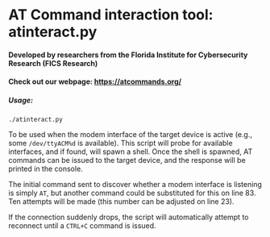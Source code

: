 # AT Command interaction tool: atinteract.py

#### Developed by researchers from the Florida Institute for Cybersecurity Research (FICS Research)
#### Check out our webpage: <https://atcommands.org/>

##### Usage:
	./atinteract.py

To be used when the modem interface of the target device is active (e.g., some `/dev/ttyACM%d` is available). This script will probe for available interfaces, and if found, will spawn a shell. Once the shell is spawned, AT commands can be issued to the target device, and the response will be printed in the console.

The initial command sent to discover whether a modem interface is listening is simply `AT`, but another command could be substituted for this on line 83. Ten attempts will be made (this number can be adjusted on line 23).

If the connection suddenly drops, the script will automatically attempt to reconnect until a `CTRL+C` command is issued.
